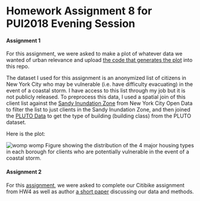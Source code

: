 # Homework Assignment 8 for PUI2018 Evening Session

#### Assignment 1
For this assignment, we were asked to make a plot of whatever data we wanted of urban relevance and upload [the code that generates the plot](https://github.com/tharma3/PUI2018_mrn291/blob/master/HW8_mrn291/Assignment_1.ipynb) into this repo.

The dataset I used for this assignment is an anonymized list of citizens in New York City who may be vulnerable (i.e. have difficulty evacuating) in the event of a coastal storm. I have access to this list through my job but it is not publicly released. To preprocess this data, I used a spatial join of this client list against the [Sandy Inundation Zone](https://data.cityofnewyork.us/Environment/Sandy-Inundation-Zone/uyj8-7rv5) from New York City Open Data to filter the list to just clients in the Sandy Inundation Zone, and then joined the [PLUTO Data](https://www1.nyc.gov/site/planning/data-maps/open-data/dwn-pluto-mappluto.page) to get the type of building (building class) from the PLUTO dataset.

Here is the plot:

![womp womp](https://github.com/tharma3/PUI2018_mrn291/blob/master/HW8_mrn291/distribution_by_borough.png)
Figure showing the distribution of the 4 major housing types in each borough for clients who are potentially vulnerable in the event of a coastal storm.

#### Assignment 2
For this [assignment](https://github.com/tharma3/PUI2018_mrn291/blob/master/HW8_mrn291/Assignment_2.ipynb), we were asked to complete our Citibike assignment from HW4 as well as author [a short paper](https://www.authorea.com/336168/M1PNJ6JPDhgbNRg_A6U8hQ) discussing our data and methods.